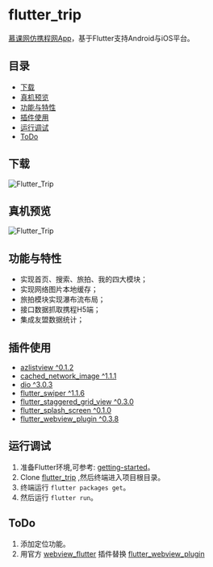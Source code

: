 # flutter_trip

[慕课网仿携程网App](https://coding.imooc.com/class/321.html)，基于Flutter支持Android与iOS平台。

## 目录

- [下载](#下载)
- [真机预览](#真机预览)
- [功能与特性](#功能与特性)
- [插件使用](#插件使用)
- [运行调试](#运行调试)
- [ToDo](#ToDo)

## 下载

![Flutter_Trip](<https://raw.githubusercontent.com/wkl007/flutter_trip/master/screenshot/flutter_trip_two_code.png>)

## 真机预览

![Flutter_Trip](https://raw.githubusercontent.com/wkl007/flutter_trip/master/screenshot/flutter_trip_preview.png)

## 功能与特性

- 实现首页、搜索、旅拍、我的四大模块；
- 实现网络图片本地缓存；
- 旅拍模块实现瀑布流布局；
- 接口数据抓取携程H5端；
- 集成友盟数据统计；

## 插件使用

- [azlistview ^0.1.2](https://pub.flutter-io.cn/packages/azlistview)
- [cached_network_image ^1.1.1](https://pub.flutter-io.cn/packages/cached_network_image)
- [dio ^3.0.3](https://pub.flutter-io.cn/packages/dio)
- [flutter_swiper ^1.1.6](https://pub.flutter-io.cn/packages/flutter_swiper)
- [flutter_staggered_grid_view ^0.3.0](https://pub.flutter-io.cn/packages/flutter_staggered_grid_view)
- [flutter_splash_screen ^0.1.0](https://pub.flutter-io.cn/packages/flutter_splash_screen)
- [flutter_webview_plugin ^0.3.8](https://pub.flutter-io.cn/packages/flutter_webview_plugin)

## 运行调试

1. 准备Flutter环境,可参考: [getting-started](<https://flutter-io.cn/docs/get-started/install>)。
2. Clone [flutter_trip](https://github.com/wkl007/flutter_trip.git) ,然后终端进入项目根目录。
3. 终端运行 `flutter packages get`。
4. 然后运行 `flutter run`。

## ToDo

1. 添加定位功能。
2. 用官方 [webview_flutter](https://pub.flutter-io.cn/packages/webview_flutter) 插件替换 [flutter_webview_plugin](https://pub.flutter-io.cn/packages/flutter_webview_plugin)

